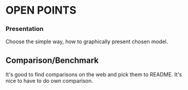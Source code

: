 <h1> OPEN POINTS </h1>


<h3>Presentation</h3>
Choose the simple way, how to graphically present chosen model.


<h2>Comparison/Benchmark</h2>
It's good to find comparisons on the web and pick them to README.
It's nice to have to do own comparison.